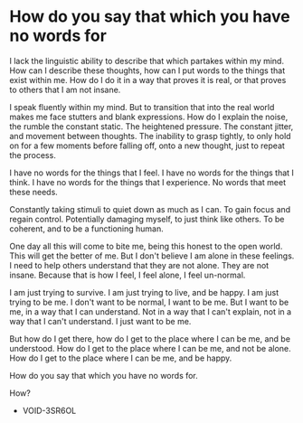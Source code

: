 # How do you say that which you have no words for

I lack the linguistic ability to describe that which partakes within my mind. How can I describe these thoughts, how can I put words to the things that exist within me. How do I do it in a way that proves it is real, or that proves to others that I am not insane.

I speak fluently within my mind. But to transition that into the real world makes me face stutters and blank expressions. How do I explain the noise, the rumble the constant static. The heightened pressure. The constant jitter, and movement between thoughts. The inability to grasp tightly, to only hold on for a few moments before falling off, onto a new thought, just to repeat the process.

I have no words for the things that I feel. I have no words for the things that I think. I have no words for the things that I experience. No words that meet these needs.

Constantly taking stimuli to quiet down as much as I can. To gain focus and regain control. Potentially damaging myself, to just think like others. To be coherent, and to be a functioning human.

One day all this will come to bite me, being this honest to the open world. This will get the better of me. But I don't believe I am alone in these feelings. I need to help others understand that they are not alone. They are not insane. Because that is how I feel, I feel alone, I feel un-normal.

I am just trying to survive. I am just trying to live, and be happy. I am just trying to be me. I don't want to be normal, I want to be me. But I want to be me, in a way that I can understand. Not in a way that I can't explain, not in a way that I can't understand. I just want to be me.

But how do I get there, how do I get to the place where I can be me, and be understood. How do I get to the place where I can be me, and not be alone. How do I get to the place where I can be me, and be happy.

How do you say that which you have no words for.

How?

- VOID-3SR6OL